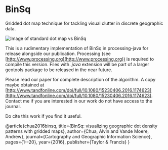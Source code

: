 # BinSq
Gridded dot map technique for tackling visual clutter in discrete geographic data.

![Image of standard dot map vs BinSq](https://pbs.twimg.com/media/CgpfxDaWwAIKyYx.jpg:large)

This is a rudimentary implementation of BinSq in processing-java for release alongside our publication. Processing (see [http://www.processing.org](http://www.processing.org)) is required to compile this version. Files with *.java* extension will be part of a larger geotools package to be released in the near future.

Please read our paper for complete description of the algorithm. A copy maybe obtained at [http://www.tandfonline.com/doi/full/10.1080/15230406.2016.1174623](http://www.tandfonline.com/doi/full/10.1080/15230406.2016.1174623). Contact me if you are interested in our work do not have access to the journal. 

Do cite this work if you find it useful.

@article{chua2016binsq,
  title={BinSq: visualizing geographic dot density patterns with gridded maps},
  author={Chua, Alvin and Vande Moere, Andrew},
  journal={Cartography and Geographic Information Science},
  pages={1--20},
  year={2016},
  publisher={Taylor \& Francis}
}